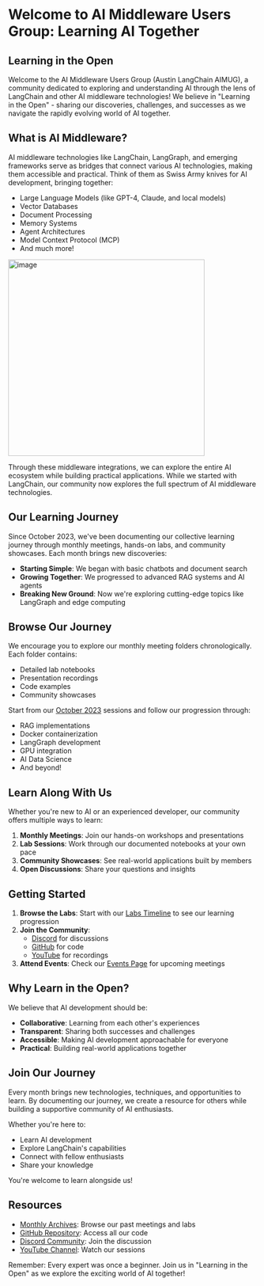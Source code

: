 # Welcome to AI Middleware Users Group: Learning AI Together

## Learning in the Open

Welcome to the AI Middleware Users Group (Austin LangChain AIMUG), a community dedicated to exploring and understanding AI through the lens of LangChain and other AI middleware technologies! We believe in "Learning in the Open" - sharing our discoveries, challenges, and successes as we navigate the rapidly evolving world of AI together.

## What is AI Middleware?

AI middleware technologies like LangChain, LangGraph, and emerging frameworks serve as bridges that connect various AI technologies, making them accessible and practical. Think of them as Swiss Army knives for AI development, bringing together:

- Large Language Models (like GPT-4, Claude, and local models)
- Vector Databases
- Document Processing
- Memory Systems
- Agent Architectures
- Model Context Protocol (MCP)
- And much more!

<img width="397" alt="image" src="https://github.com/user-attachments/assets/d8ff1710-1099-4e5c-b02e-52bdadbed544" />

Through these middleware integrations, we can explore the entire AI ecosystem while building practical applications. While we started with LangChain, our community now explores the full spectrum of AI middleware technologies.

## Our Learning Journey

Since October 2023, we've been documenting our collective learning journey through monthly meetings, hands-on labs, and community showcases. Each month brings new discoveries:

- **Starting Simple**: We began with basic chatbots and document search
- **Growing Together**: We progressed to advanced RAG systems and AI agents
- **Breaking New Ground**: Now we're exploring cutting-edge topics like LangGraph and edge computing

## Browse Our Journey

We encourage you to explore our monthly meeting folders chronologically. Each folder contains:
- Detailed lab notebooks
- Presentation recordings
- Code examples
- Community showcases

Start from our [October 2023](/docs/oct-2023) sessions and follow our progression through:
- RAG implementations
- Docker containerization
- LangGraph development
- GPU integration
- AI Data Science
- And beyond!

## Learn Along With Us

Whether you're new to AI or an experienced developer, our community offers multiple ways to learn:

1. **Monthly Meetings**: Join our hands-on workshops and presentations
2. **Lab Sessions**: Work through our documented notebooks at your own pace
3. **Community Showcases**: See real-world applications built by members
4. **Open Discussions**: Share your questions and insights

## Getting Started

1. **Browse the Labs**: Start with our [Labs Timeline](/labs_by_month) to see our learning progression
2. **Join the Community**: 
   - [Discord](https://discord.gg/JzWgadPFQd) for discussions
   - [GitHub](https://github.com/aimug-org/austin_langchain) for code
   - [YouTube](https://www.youtube.com/@AustinLangChain) for recordings
3. **Attend Events**: Check our [Events Page](/events) for upcoming meetings

## Why Learn in the Open?

We believe that AI development should be:
- **Collaborative**: Learning from each other's experiences
- **Transparent**: Sharing both successes and challenges
- **Accessible**: Making AI development approachable for everyone
- **Practical**: Building real-world applications together

## Join Our Journey

Every month brings new technologies, techniques, and opportunities to learn. By documenting our journey, we create a resource for others while building a supportive community of AI enthusiasts.

Whether you're here to:
- Learn AI development
- Explore LangChain's capabilities
- Connect with fellow enthusiasts
- Share your knowledge

You're welcome to learn alongside us!

## Resources

- [Monthly Archives](/docs): Browse our past meetings and labs
- [GitHub Repository](https://github.com/aimug-org/austin_langchain): Access all our code
- [Discord Community](https://discord.gg/JzWgadPFQd): Join the discussion
- [YouTube Channel](https://www.youtube.com/@AustinLangChain): Watch our sessions

Remember: Every expert was once a beginner. Join us in "Learning in the Open" as we explore the exciting world of AI together!
